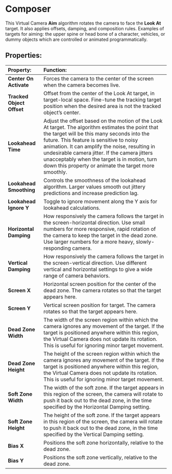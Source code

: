 # Composer

This Virtual Camera __Aim__ algorithm rotates the camera to face the __Look At__ target. It also applies offsets, damping, and composition rules. Examples of targets for aiming: the upper spine or head bone of a character, vehicles, or dummy objects which are controlled or animated programmatically.

## Properties:

| **Property:** | **Function:** |
|:---|:---|
| **Center On Activate** | Forces the camera to the center of the screen when the camera becomes live. |
| **Tracked Object Offset** | Offset from the center of the Look At target, in target-local space. Fine-tune the tracking target position when the desired area is not the tracked object’s center. |
| __Lookahead Time__ | Adjust the offset based on the motion of the Look At target. The algorithm estimates the point that the target will be this many seconds into the future. This feature is sensitive to noisy animation. It can amplify the noise, resulting in undesirable camera jitter. If the camera jitters unacceptably when the target is in motion, turn down this property or animate the target more smoothly. |
| __Lookahead Smoothing__ | Controls the smoothness of the lookahead algorithm. Larger values smooth out jittery predictions and increase prediction lag. |
| __Lookahead Ignore Y__ | Toggle to ignore movement along the Y axis for lookahead calculations. |
| __Horizontal Damping__ | How responsively the camera follows the target in the screen-horizontal direction. Use small numbers for more responsive, rapid rotation of the camera to keep the target in the dead zone. Use larger numbers for a more heavy, slowly-responding camera.  |
| __Vertical Damping__ | How responsively the camera follows the target in the screen-vertical direction. Use different vertical and horizontal settings to give a wide range of camera behaviors. |
| __Screen X__ | Horizontal screen position for the center of the dead zone. The camera rotates so that the target appears here. |
| __Screen Y__ | Vertical screen position for target. The camera rotates so that the target appears here. |
| __Dead Zone Width__ | The width of the screen region within which the camera ignores any movement of the target. If the target is positioned anywhere within this region, the Virtual Camera does not update its rotation. This is useful for ignoring minor target movement.  |
| __Dead Zone Height__ | The height of the screen region within which the camera ignores any movement of the target.  If the target is positioned anywhere within this region, the Virtual Camera does not update its rotation. This is useful for ignoring minor target movement. |
| __Soft Zone Width__ | The width of the soft zone. If the target appears in this region of the screen, the camera will rotate to push it back out to the dead zone, in the time specified by the Horizontal Damping setting. |
| __Soft Zone Height__ | The height of the soft zone. If the target appears in this region of the screen, the camera will rotate to push it back out to the dead zone, in the time specified by the Vertical Damping setting. |
| __Bias X__ | Positions the soft zone horizontally, relative to the dead zone. |
| __Bias Y__ | Positions the soft zone vertically, relative to the dead zone. |

